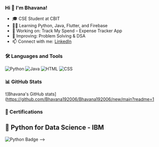 ### Hi 👋 I'm Bhavana!
- 🎓 CSE Student at CBIT
- 👩‍💻 Learning Python, Java, Flutter, and Firebase
- 🔭 Working on: Track My Spend – Expense Tracker App
- 🌱 Improving: Problem Solving & DSA
- 📫 Connect with me: [LinkedIn](https://www.linkedin.com/in/bhavana-kummari-1179a4340)

### 🛠️ Languages and Tools
![Python](https://img.shields.io/badge/Python-blue)
![Java](https://img.shields.io/badge/Java-orange)
![HTML](https://img.shields.io/badge/HTML-red)
![CSS](https://img.shields.io/badge/CSS-blue)

### 📊 GitHub Stats
![Bhavana's GitHub stats](https://github.com/Bhavana192006/Bhavana192006/new/main?readme=1

### 📜 Certifications
## 🥇 Python for Data Science - IBM
![Python Badge](https://www.credly.com/go/myEhzvzXu6YF7r7Mr1zuzw)
-->
